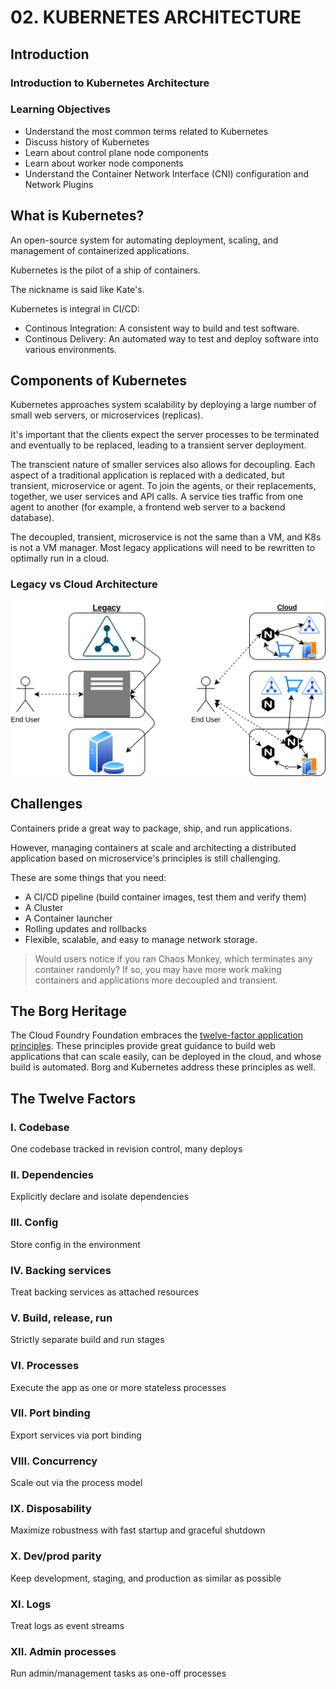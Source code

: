 #  02. KUBERNETES ARCHITECTURE

## Introduction

### Introduction to Kubernetes Architecture
### Learning Objectives
- Understand the most common terms related to Kubernetes
- Discuss history of Kubernetes
- Learn about control plane node components
- Learn about worker node components
- Understand the Container Network Interface (CNI) configuration and Network Plugins

## What is Kubernetes?
An open-source system for automating deployment, scaling, and management of containerized
applications. 

Kubernetes is the pilot of a ship of containers.

The nickname is said like Kate's.

Kubernetes is integral in CI/CD:
- Continous Integration: A consistent way to build and test software.
- Continous Delivery: An automated way to test and deploy software into various environments.

## Components of Kubernetes
Kubernetes approaches system scalability by deploying a large number of small web servers, or
microservices (replicas).

It's important that the clients expect the server processes to be terminated and eventually to be
replaced, leading to a transient server deployment.

The transcient nature of smaller services also allows for decoupling. Each aspect of a traditional
application is replaced with a dedicated, but transient, microservice or agent. To join the agents,
or their replacements, together, we user services and API calls. A service ties traffic from one
agent to another (for example, a frontend web server to a backend database).

The decoupled, transient, microservice is not the same than a VM, and K8s is not a VM manager. Most 
legacy applications will need to be rewritten to optimally run in a cloud.

### Legacy vs Cloud Architecture
![An example of the same functionality on legacy and cloud](./img/q8zbsmgw8yw2-ArchitectureDifference.png)

## Challenges
Containers pride a great way to package, ship, and run applications.

However, managing containers at scale and architecting a distributed application based on
microservice's principles is still challenging.

These are some things that you need:
- A CI/CD pipeline (build container images, test them and verify them)
- A Cluster
- A Container launcher
- Rolling updates and rollbacks
- Flexible, scalable, and easy to manage network storage.

> Would users notice if you ran Chaos Monkey, which terminates any container randomly? If so, you
may have more work making containers and applications more decoupled and transient.

## The Borg Heritage
The Cloud Foundry Foundation embraces the
[twelve-factor application principles](https://12factor.net/). These principles provide great
guidance to build web applications that can scale easily, can be deployed in the cloud, and whose
build is automated. Borg and Kubernetes address these principles as well.

## The Twelve Factors
### I. Codebase
One codebase tracked in revision control, many deploys

### II. Dependencies
Explicitly declare and isolate dependencies

### III. Config
Store config in the environment

### IV. Backing services
Treat backing services as attached resources

### V. Build, release, run
Strictly separate build and run stages

### VI. Processes
Execute the app as one or more stateless processes

### VII. Port binding
Export services via port binding

### VIII. Concurrency
Scale out via the process model

### IX. Disposability
Maximize robustness with fast startup and graceful shutdown

### X. Dev/prod parity
Keep development, staging, and production as similar as possible

### XI. Logs
Treat logs as event streams

### XII. Admin processes
Run admin/management tasks as one-off processes
